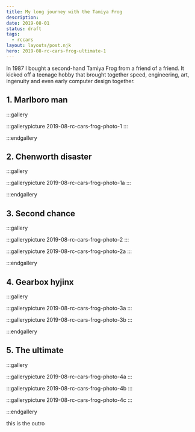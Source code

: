 ```yaml
---
title: My long journey with the Tamiya Frog
description: 
date: 2019-08-01
status: draft
tags:
  - rccars
layout: layouts/post.njk
hero: 2019-08-rc-cars-frog-ultimate-1
---
```


In 1987 I bought a second-hand Tamiya Frog from a friend of a friend. It kicked off a teenage hobby that brought together speed, engineering, art, ingenuity and even early computer design together.

## 1. Marlboro man

:::gallery

:::gallerypicture 2019-08-rc-cars-frog-photo-1
::: 
  
:::endgallery

## 2. Chenworth disaster

:::gallery
  
:::gallerypicture 2019-08-rc-cars-frog-photo-1a
:::  
  
:::endgallery

## 3. Second chance

:::gallery
  
:::gallerypicture 2019-08-rc-cars-frog-photo-2
:::

:::gallerypicture 2019-08-rc-cars-frog-photo-2a
:::
  
:::endgallery

## 4. Gearbox hyjinx

:::gallery
  
:::gallerypicture 2019-08-rc-cars-frog-photo-3a
:::

:::gallerypicture 2019-08-rc-cars-frog-photo-3b
:::
  
:::endgallery

## 5. The ultimate

:::gallery
  
:::gallerypicture 2019-08-rc-cars-frog-photo-4a
:::

:::gallerypicture 2019-08-rc-cars-frog-photo-4b
:::

:::gallerypicture 2019-08-rc-cars-frog-photo-4c
:::

:::endgallery

this is the outro